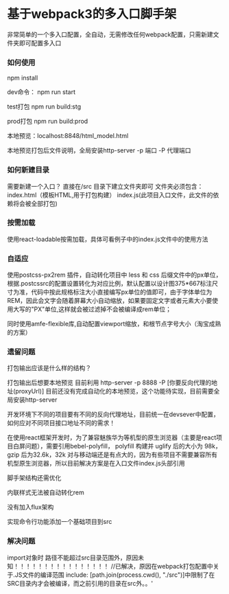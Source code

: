 # 基于webpack3的多入口脚手架

非常简单的一个多入口配置，全自动，无需修改任何webpack配置，只需新建文件夹即可配置多入口


### 如何使用

npm install 

dev命令：
npm run start

test打包
npm run build:stg

prod打包
npm run build:prod

本地预览：localhost:8848/html_model.html


本地预览打包后文件说明，全局安装http-server  -p 端口 -P 代理端口

### 如何新建目录

需要新建一个入口？
直接在/src 目录下建立文件夹即可
文件夹必须包含：
index.html（模板HTML,用于打包构建）
index.js(此项目入口文件，此文件的依赖将会被全部打包)

### 按需加载

使用react-loadable按需加载，具体可看例子中的index.js文件中的使用方法

### 自适应

使用postcss-px2rem 插件，自动转化项目中 less 和 css 后缀文件中的px单位，根据.postcssrc的配置设置转化为对应比例，默认配置以设计图375*667标注尺寸为准，代码中按此规格标注大小直接编写px单位的值即可，由于字体单位为REM，因此会文字会随着屏幕大小自动缩放，如果要固定文字或者元素大小要使用大写的"PX"单位,这样就会被过滤掉不会被编译成rem单位；

同时使用amfe-flexible库,自动配置viewport缩放，和根节点字号大小（淘宝成熟的方案）


### 遗留问题
打包输出应该是什么样的结构？

打包输出后想要本地预览  目前利用 http-server -p 8888 -P [你要反向代理的地址(proxyUrl)]
目前还没有完成自动化的本地预览，这个功能待实现，目前需要全局安装http-server

开发环境下不同的项目要有不同的反向代理地址，目前统一在devsever中配置，如何应对不同项目接口地址不同的需求！

在使用react框架开发时，为了兼容魅族华为等机型的原生浏览器（主要是react项目白屏问题），需要引用bebel-polyfill， polyfill 构建并 uglify 后的大小为 98k，gzip 后为32.6k，32k 对与移动端还是有点大的，因为有些项目不需要兼容所有机型原生浏览器，所以目前解决方案是在入口文件index.js头部引用

脚手架结构还需优化

内联样式无法被自动转化rem

没有加入flux架构

实现命令行功能添加一个基础项目到src

### 解决问题

import对象时 路径不能超过src目录范围外，原因未知！！！！！！！！！！！！！！！！
//已解决，原因在webpack打包配置中关于.JS文件的编译范围 include: [path.join(process.cwd(), "./src")]中限制了在SRC目录内才会被编译，而之前引用的目录在src外。。'